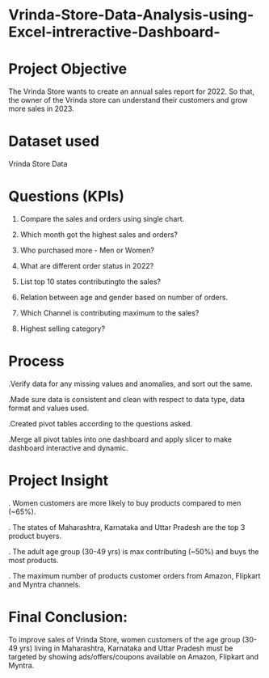 # Vrinda-Store-Data-Analysis-using-Excel-intreractive-Dashboard-

# Project Objective
The Vrinda Store wants to create an annual sales report for 2022. So that, the owner of the Vrinda store can understand 
their customers and grow more sales in 2023.

# Dataset used
Vrinda Store Data

# Questions (KPIs)

1. Compare the sales and orders using single chart.
 
2. Which month got the highest sales and orders?
  
3. Who purchased more - Men or Women?
 
4. What are different order status in 2022?
 
5. List top 10 states contributingto the sales?
 
6. Relation between age and gender based on number of orders.
  
7. Which Channel is contributing maximum to the sales?
 
8. Highest selling category?

# Process
.Verify data for any missing values and anomalies, and sort out the same.

.Made sure data is consistent and clean with respect to data type, data format and values used.

.Created pivot tables according to the questions asked.

.Merge all pivot tables into one dashboard and apply slicer to make dashboard interactive and dynamic.

# Project Insight

. Women customers are more likely to buy products compared to men (~65%).

. The states of Maharashtra, Karnataka and Uttar Pradesh are the top 3 product buyers.

. The adult age group (30-49 yrs) is max contributing (~50%) and buys the most products.

. The maximum number of products customer orders from Amazon, Flipkart and Myntra channels.

# Final Conclusion:

To improve sales of Vrinda Store, women customers of the age group (30-49 yrs) living in Maharashtra, Karnataka and Uttar Pradesh
must be targeted by showing ads/offers/coupons available on Amazon, Flipkart and Myntra.
